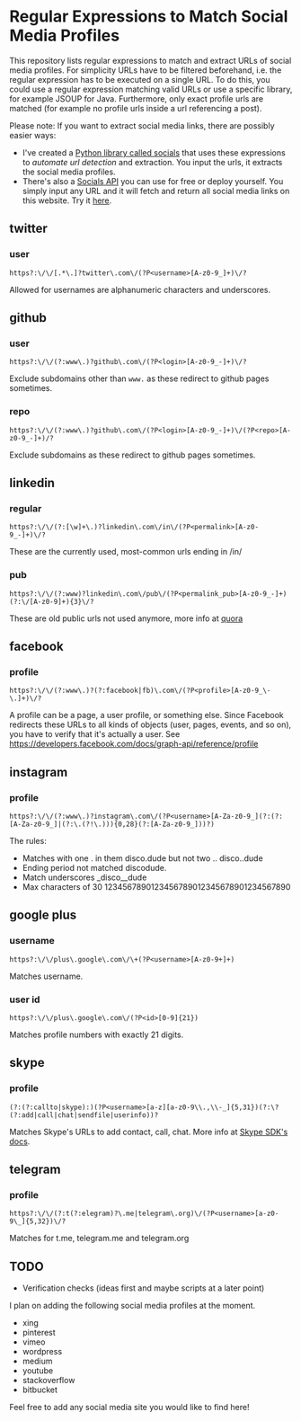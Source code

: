 # Regular Expressions to Match Social Media Profiles
This repository lists regular expressions to match and extract URLs of social media profiles. For simplicity URLs have to be filtered beforehand, i.e. the regular expression has to be executed on a single URL. To do this, you could use a regular expression matching valid URLs or use a specific library, for example JSOUP for Java. Furthermore, only exact profile urls are matched (for example no profile urls inside a url referencing a post).

Please note:
If you want to extract social media links, there are possibly easier ways:

* I've created a [Python library called socials](https://github.com/lorey/socials) that uses these expressions to *automate url detection* and extraction.
You input the urls, it extracts the social media profiles.
* There's also a [Socials API](https://github.com/lorey/socials-api) you can use for free or deploy yourself.
You simply input any URL and it will fetch and return all social media links on this website. Try it [here](http://socials.karllorey.com/try).



## twitter

### user
```regex
https?:\/\/[.*\.]?twitter\.com\/(?P<username>[A-z0-9_]+)\/?
```
Allowed for usernames are alphanumeric characters and underscores.


## github

### user
```regex
https?:\/\/(?:www\.)?github\.com\/(?P<login>[A-z0-9_-]+)\/?
```
Exclude subdomains other than `www.` as these redirect to github pages sometimes.

### repo
```regex
https?:\/\/(?:www\.)?github\.com\/(?P<login>[A-z0-9_-]+)\/(?P<repo>[A-z0-9_-]+)/?
```
Exclude subdomains as these redirect to github pages sometimes.


## linkedin

### regular
```regex
https?:\/\/(?:[\w]+\.)?linkedin\.com\/in\/(?P<permalink>[A-z0-9_-]+)\/?
```
These are the currently used, most-common urls ending in /in/<permalink>

### pub
```regex
https?:\/\/(?:www)?linkedin\.com\/pub\/(?P<permalink_pub>[A-z0-9_-]+)(?:\/[A-z0-9]+){3}\/?
```
These are old public urls not used anymore, more info at [quora](https://www.quora.com/What-is-the-difference-between-www-linkedin-com-pub-and-www-linkedin-com-in)


## facebook

### profile
```regex
https?:\/\/(?:www\.)?(?:facebook|fb)\.com\/(?P<profile>[A-z0-9_\-\.]+)\/?
```
A profile can be a page, a user profile, or something else. Since Facebook redirects these URLs to all kinds of objects (user, pages, events, and so on), you have to verify that it's actually a user. See https://developers.facebook.com/docs/graph-api/reference/profile


## instagram

### profile
```regex
https?:\/\/(?:www\.)?instagram\.com\/(?P<username>[A-Za-z0-9_](?:(?:[A-Za-z0-9_]|(?:\.(?!\.))){0,28}(?:[A-Za-z0-9_]))?)
```
The rules:

* Matches with one . in them disco.dude but not two .. disco..dude
* Ending period not matched discodude.
* Match underscores _disco__dude
* Max characters of 30 1234567890123456789012345678901234567890


## google plus

### username
```regex
https?:\/\/plus\.google\.com\/\+(?P<username>[A-z0-9+]+)
```
Matches username.

### user id
```regex
https?:\/\/plus\.google\.com\/(?P<id>[0-9]{21})
```
Matches profile numbers with exactly 21 digits.


## skype

### profile
```regex
(?:(?:callto|skype):)(?P<username>[a-z][a-z0-9\\.,\\-_]{5,31})(?:\?(?:add|call|chat|sendfile|userinfo))?
```
Matches Skype's URLs to add contact, call, chat. More info at [Skype SDK's docs](https://docs.microsoft.com/en-us/skype-sdk/skypeuris/skypeuris).


## telegram

### profile
```regex
https?:\/\/(?:t(?:elegram)?\.me|telegram\.org)\/(?P<username>[a-z0-9\_]{5,32})\/?
```
Matches for t.me, telegram.me and telegram.org


## TODO
* Verification checks (ideas first and maybe scripts at a later point)

I plan on adding the following social media profiles at the moment.
* xing
* pinterest
* vimeo
* wordpress
* medium
* youtube
* stackoverflow
* bitbucket

Feel free to add any social media site you would like to find here!